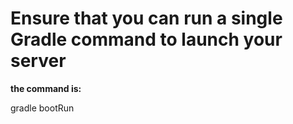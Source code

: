 # Ensure that you can run a single Gradle command to launch your server

**the command is:**

gradle bootRun


